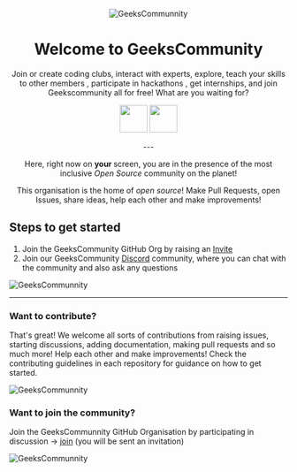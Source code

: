 <div align="center">
 
 
![GeeksCommunnity](https://avatars.githubusercontent.com/u/121399569?s=200&v=4)


 <h1>Welcome to GeeksCommunity</h1>

Join or create coding clubs, interact with experts, explore, teach your skills to other members , participate in hackathons , get internships, and join Geekscommunity all for free! What are you waiting for?

 <p float="left">
 <a href="https://chat.whatsapp.com/HJHJYCGqcmB1MQ9plJ9PuB"> <img src="https://cdn.jsdelivr.net/gh/geekscommunity/.github@main/image/btn-1.png" height="50" /></a>
  <a href="https://discord.gg/tc7ZMtzy3K"> <img src="https://cdn.jsdelivr.net/gh/geekscommunity/.github@main/image/btn-2.png" height="50" /> </a>
 
</p>
---


 <p> Here, right now on <b> your </b> screen, you are in the presence of the most inclusive <i> Open Source </i> community on the planet! </p>
    <p> This organisation is the home of <i> open source</i>! Make Pull Requests, open Issues, share ideas, help each other and make improvements!</p>
</div>
<h2>Steps to get started</h2>
<ol>
    <li>Join the GeeksCommunity GitHub Org by raising an <a href="https://github.com/geekscommunity/.github/issues/new?assignees=&labels=invite+me+to+the+organisation&template=invitation.yml&title=Please+invite+me+to+the+GitHub+Community+Organization">Invite</a></li>
    <li> Join our GeeksCommunity <a href="https://discord.gg/tc7ZMtzy3K">Discord</a> community, where you can chat with the community and also ask any questions</li>
 </ol>
 
![GeeksCommunnity](https://cdn.jsdelivr.net/gh/geekscommunity/.github@main/image/page-1.png)

---

### Want to contribute?

That's great! We welcome all sorts of contributions from raising issues, starting discussions, adding documentation, making pull requests and so much more! Help each other and make improvements!
Check the contributing guidelines in each repository for guidance on how to get started.

 
![GeeksCommunnity](https://cdn.jsdelivr.net/gh/geekscommunity/.github@main/image/page-2.png)

 

### Want to join the community?
Join the GeeksCommunnity GitHub Organisation by participating in discussion -> [join](https://github.com/orgs/GeeksCommunnity/discussions/1) (you will be sent an invitation)


![GeeksCommunnity](https://cdn.jsdelivr.net/gh/geekscommunity/.github@main/image/page-3.png)
</div> 
